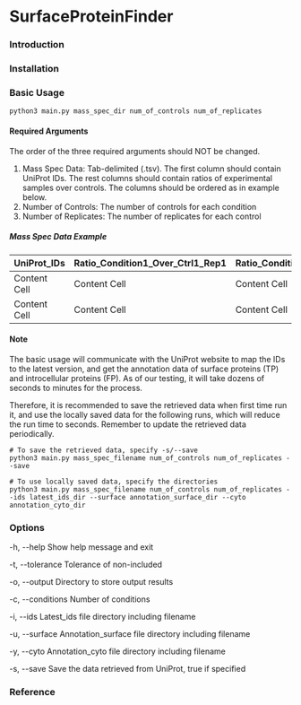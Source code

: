 # SurfaceProteinFinder


### Introduction


### Installation


### Basic Usage
```
python3 main.py mass_spec_dir num_of_controls num_of_replicates
```
#### Required Arguments
The order of the three required arguments should NOT be changed.
1. Mass Spec Data:    Tab-delimited (.tsv). The first column should contain UniProt IDs. The rest columns should contain ratios of experimental samples over controls. The columns should be ordered as in example below.
2. Number of Controls:    The number of controls for each condition
3. Number of Replicates:    The number of replicates for each control

##### Mass Spec Data Example
| UniProt_IDs  | Ratio_Condition1_Over_Ctrl1_Rep1 | Ratio_Condition1_Over_Ctrl1_Rep2 | Ratio_Condition1_Over_Ctrl2_Rep1 | Ratio_Condition1_Over_Ctrl2_Rep2 | Ratio_Condition2_... |
| ------------ | -------------------------------- | -------------------------------- | -------------------------------- | -------------------------------- | -------------------- |
| Content Cell |           Content Cell           |           Content Cell           |           Content Cell           |           Content Cell           |     Content Cell     |
| Content Cell |           Content Cell           |           Content Cell           |           Content Cell           |           Content Cell           |     Content Cell     |

#### Note
The basic usage will communicate with the UniProt website to map the IDs to the latest version, and get the annotation data of surface proteins (TP) and introcellular proteins (FP). As of our testing, it will take dozens of seconds to minutes for the process. 

Therefore, it is recommended to save the retrieved data when first time run it, and use the locally saved data for the following runs, which will reduce the run time to seconds. Remember to update the retrieved data periodically.
```
# To save the retrieved data, specify -s/--save
python3 main.py mass_spec_filename num_of_controls num_of_replicates --save

# To use locally saved data, specify the directories
python3 main.py mass_spec_filename num_of_controls num_of_replicates --ids latest_ids_dir --surface annotation_surface_dir --cyto annotation_cyto_dir
```

### Options
-h, --help    Show help message and exit

-t, --tolerance    Tolerance of non-included

-o, --output    Directory to store output results

-c, --conditions    Number of conditions

-i, --ids    Latest_ids file directory including filename

-u, --surface    Annotation_surface file directory including filename

-y, --cyto    Annotation_cyto file directory including filename

-s, --save    Save the data retrieved from UniProt, true if specified


### Reference